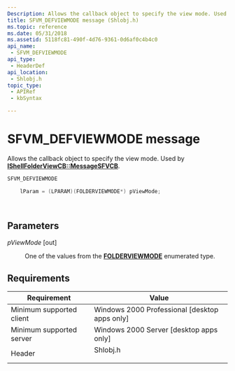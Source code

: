 ```yaml
---
Description: Allows the callback object to specify the view mode. Used by IShellFolderViewCB::MessageSFVCB.
title: SFVM_DEFVIEWMODE message (Shlobj.h)
ms.topic: reference
ms.date: 05/31/2018
ms.assetid: 5118fc81-490f-4d76-9361-0d6af0c4b4c0
api_name: 
 - SFVM_DEFVIEWMODE
api_type: 
 - HeaderDef
api_location: 
 - Shlobj.h
topic_type: 
 - APIRef
 - kbSyntax

---
```


# SFVM\_DEFVIEWMODE message

Allows the callback object to specify the view mode. Used by [**IShellFolderViewCB::MessageSFVCB**](/windows/win32/api/shlobj_core/nf-shlobj_core-ishellfolderviewcb-messagesfvcb).


```C++
SFVM_DEFVIEWMODE 

    lParam = (LPARAM)(FOLDERVIEWMODE*) pViewMode;

            
```



## Parameters

<dl> <dt>

*pViewMode* \[out\]
</dt> <dd>

One of the values from the [**FOLDERVIEWMODE**](/windows/desktop/api/shobjidl_core/ne-shobjidl_core-folderviewmode) enumerated type.

</dd> </dl>

## Requirements



| Requirement | Value |
|-------------------------------------|-------------------------------------------------------------------------------------|
| Minimum supported client<br/> | Windows 2000 Professional \[desktop apps only\]<br/>                          |
| Minimum supported server<br/> | Windows 2000 Server \[desktop apps only\]<br/>                                |
| Header<br/>                   | <dl> <dt>Shlobj.h</dt> </dl> |



 

 
